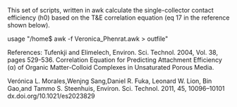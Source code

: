 This set of scripts, written in awk calculate the single-collector contact efficiency (h0) based on the T&E correlation equation (eq 17 in the reference shown below).

usage "/home$ awk -f Veronica_Phenrat.awk > outfile"

References: Tufenkji and Elimelech, Environ. Sci. Technol. 2004, Vol. 38, pages 529-536.
Correlation Equation for Predicting Attachment Efficiency (α) of Organic Matter-Colloid Complexes in Unsaturated Porous Media. 

Verónica L. Morales,Wenjng Sang,Daniel R. Fuka, Leonard W. Lion, Bin Gao,and Tammo S. Steenhuis,
Environ. Sci. Technol. 2011, 45, 10096–10101
dx.doi.org/10.1021/es2023829


